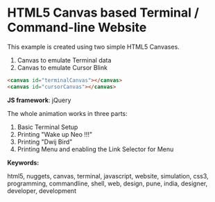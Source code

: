 # HTML5 Canvas based Terminal / Command-line Website

This example is created using two simple HTML5 Canvases.

1.  Canvas to emulate Terminal data
2.  Canvas to emulate Cursor Blink

```html
<canvas id="terminalCanvas"></canvas>
<canvas id="cursorCanvas"></canvas>
```

**JS framework**: jQuery

The whole animation works in three parts:
1.  Basic Terminal Setup
2.  Printing "Wake up Neo !!!"
3.  Printing "Dwij Bird"
4.  Printing Menu and enabling the Link Selector for Menu

**Keywords:**

html5, nuggets, canvas, terminal, javascript, website, simulation, css3, programming, commandline, shell, web, design, pune, india, designer, developer, development
